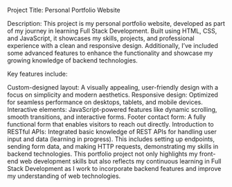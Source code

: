 Project Title: Personal Portfolio Website

Description:
This project is my personal portfolio website, developed as part of my journey in learning Full Stack Development. Built using HTML, CSS, and JavaScript, it showcases my skills, projects, and professional experience with a clean and responsive design. Additionally, I’ve included some advanced features to enhance the functionality and showcase my growing knowledge of backend technologies.

Key features include:

Custom-designed layout: A visually appealing, user-friendly design with a focus on simplicity and modern aesthetics.
Responsive design: Optimized for seamless performance on desktops, tablets, and mobile devices.
Interactive elements: JavaScript-powered features like dynamic scrolling, smooth transitions, and interactive forms.
Footer contact form: A fully functional form that enables visitors to reach out directly.
Introduction to RESTful APIs: Integrated basic knowledge of REST APIs for handling user input and data (learning in progress). This includes setting up endpoints, sending form data, and making HTTP requests, demonstrating my skills in backend technologies.
This portfolio project not only highlights my front-end web development skills but also reflects my continuous learning in Full Stack Development as I work to incorporate backend features and improve my understanding of web technologies.


